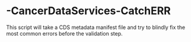 # -CancerDataServices-CatchERR
This script will take a CDS metadata manifest file and try to blindly fix the most common errors before the validation step.
